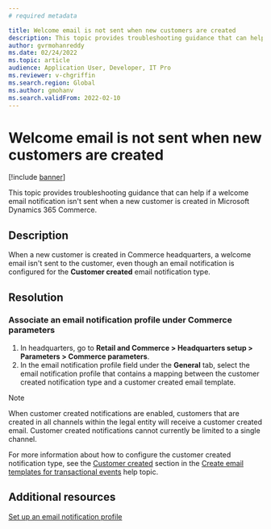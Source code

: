 ```yaml
---
# required metadata

title: Welcome email is not sent when new customers are created
description: This topic provides troubleshooting guidance that can help if a welcome email notification isn't sent when a new customer is created in Microsoft Dynamics 365 Commerce.
author: gvrmohanreddy
ms.date: 02/24/2022
ms.topic: article
audience: Application User, Developer, IT Pro
ms.reviewer: v-chgriffin
ms.search.region: Global
ms.author: gmohanv
ms.search.validFrom: 2022-02-10
---
```


# Welcome email is not sent when new customers are created

[!include [banner](../../includes/banner.md)]

This topic provides troubleshooting guidance that can help if a welcome email notification isn't sent when a new customer is created in Microsoft Dynamics 365 Commerce.

## Description

When a new customer is created in Commerce headquarters, a welcome email isn't sent to the customer, even though an email notification is configured for the **Customer created** email notification type.

## Resolution

### Associate an email notification profile under Commerce parameters

1. In headquarters, go to **Retail and Commerce \> Headquarters setup \> Parameters \> Commerce parameters**.
2. In the email notification profile field under the **General** tab, select the email notification profile that contains a mapping between the customer created notification type and a customer created email template.  

> [!NOTE] 
> When customer created notifications are enabled, customers that are created in all channels within the legal entity will receive a customer created email. Customer created notifications cannot currently be limited to a single channel.

For more information about how to configure the customer created notification type, see the [Customer created](../email-templates-transactions.md#customer-created) section in the [Create email templates for transactional events](../email-templates-transactions.md) help topic. 

## Additional resources

[Set up an email notification profile](../email-notification-profiles.md)
